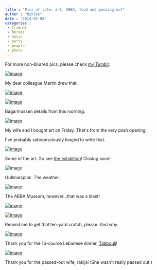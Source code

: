 ```yaml
---
title : "Pics of late: art, ABBA, food and passing out"
author : "Niklas"
date : "2014-05-05"
categories : 
 - friends
 - heroes
 - music
 - party
 - people
 - photo
---
```


For more non-blurred pics, please check [my Tumblr](http://pics.pivic.com).

[![image](https://niklasblog.com/wp-content/wpid-img_20140505_140540.jpg "IMG_20140505_140540.jpg")](https://niklasblog.com/wp-content/wpid-img_20140505_140540.jpg)

My dear colleague Martin drew that.

[![image](https://niklasblog.com/wp-content/wpid-2014-05-05-07.18.04-1.jpg.jpeg "2014-05-05 07.18.04 1.jpg")](https://niklasblog.com/wp-content/wpid-2014-05-05-07.18.04-1.jpg.jpeg)

[![image](https://niklasblog.com/wp-content/wpid-2014-05-05-07.14.48-1.jpg.jpeg "2014-05-05 07.14.48 1.jpg")](https://niklasblog.com/wp-content/wpid-2014-05-05-07.14.48-1.jpg.jpeg)

Bagarmossen details from this morning.

[![image](https://niklasblog.com/wp-content/wpid-2014-05-04-01.14.25-1.jpg.jpeg "2014-05-04 01.14.25 1.jpg")](https://niklasblog.com/wp-content/wpid-2014-05-04-01.14.25-1.jpg.jpeg)

My wife and I bought art on Friday. That's from the very posh opening.

I've probably subconsciously longed to write that.

[![image](https://niklasblog.com/wp-content/wpid-img_20140502_180700.jpg "IMG_20140502_180700.jpg")](https://niklasblog.com/wp-content/wpid-img_20140502_180700.jpg)

Some of the art. Go see [the exhibition](https://www.facebook.com/events/282793088547522)! Closing soon!

[![image](https://niklasblog.com/wp-content/wpid-2014-05-03-12.43.38-1.jpg.jpeg "2014-05-03 12.43.38 1.jpg")](https://niklasblog.com/wp-content/wpid-2014-05-03-12.43.38-1.jpg.jpeg)

Gullmarsplan. The weather.

[![image](https://niklasblog.com/wp-content/wpid-20140503_171018.jpg "_20140503_171018.JPG")](https://niklasblog.com/wp-content/wpid-20140503_171018.jpg)

The ABBA Museum, however...that was a blast!

[![image](https://niklasblog.com/wp-content/wpid-2014-05-03-07.07.09-1.jpg.jpeg "2014-05-03 07.07.09 1.jpg")](https://niklasblog.com/wp-content/wpid-2014-05-03-07.07.09-1.jpg.jpeg)

[![image](https://niklasblog.com/wp-content/wpid-2014-05-03-07.44.30-1.jpg.jpeg "2014-05-03 07.44.30 1.jpg")](https://niklasblog.com/wp-content/wpid-2014-05-03-07.44.30-1.jpg.jpeg)

Remind me to get that ten-yard crotch, please. And why.

[![image](https://niklasblog.com/wp-content/wpid-img_20140503_204555.jpg "IMG_20140503_204555.jpg")](https://niklasblog.com/wp-content/wpid-img_20140503_204555.jpg)

Thank you for the 16-course Lebanese dinner, [Tabbouli](http://tabbouli.eu)!

[![image](https://niklasblog.com/wp-content/wpid-2014-05-04-08.49.24-1.jpg.jpeg "2014-05-04 08.49.24 1.jpg")](https://niklasblog.com/wp-content/wpid-2014-05-04-08.49.24-1.jpg.jpeg)

Thank you for the passed-out wife, rakija! (She wasn't really passed out.)
